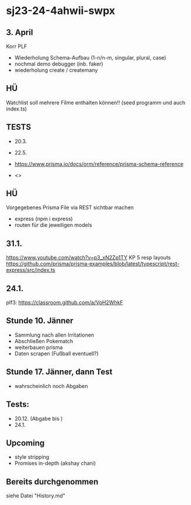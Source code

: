 # sj23-24-4ahwii-swpx

## 3. April

Korr PLF

-   Wiederholung Schema-Aufbau (1-n/n-m, singular, plural, case)
-   nochmal demo debugger (inb. faker)
-   wiederholung create / createmany

## HÜ

Watchlist soll mehrere Filme enthalten können!! (seed programm und auch
index.ts)

## TESTS

-   20.3.
-   22.5.

-   <https://www.prisma.io/docs/orm/reference/prisma-schema-reference>
-   <>

## HÜ

Vorgegebenes Prisma File via REST sichtbar machen

-   express (npm i express)
-   routen für die jeweiligen models

## 31.1.

<https://www.youtube.com/watch?v=p3_xN2Zp1TY> KP 5 resp layouts
<https://github.com/prisma/prisma-examples/blob/latest/typescript/rest-express/src/index.ts>

## 24.1.

plf3: <https://classroom.github.com/a/VoH2WhkF>

## Stunde 10. Jänner

-   Sammlung nach allen Irritationen
-   Abschließen Pokematch
-   weiterbauen prisma
-   Daten scrapen (Fußball eventuell?)

## Stunde 17. Jänner, dann Test

-   wahrscheinlich noch Abgaben

## Tests:

-   20.12. (Abgabe bis )
-   24.1.

## Upcoming

-   style stripping
-   Promises in-depth (akshay chani)

## Bereits durchgenommen

siehe Datei "History.md"
